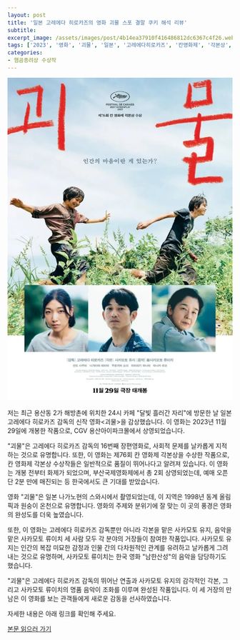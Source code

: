 ```yaml
---
layout: post
title: '일본 고레에다 히로카즈의 영화 괴물 스포 결말 쿠키 해석 리뷰'
subtitle: 
excerpt_image: /assets/images/post/4b14ea37910f416486812dc6367c4f26.webp
tags: ['2023', '영화', '괴물', '일본', '고레에다히로카즈', '칸영화제', '각본상', '사카모토유지', '사카모토류이치', '스포', '결말', '해석', '줄거리', '요약', '동성애', '쿠키']
categories: 
- 햄곰종려상 수상작
---
```


![메인 이미지](/assets/images/post/4b14ea37910f416486812dc6367c4f26.webp)

저는 최근 용산동 2가 해방촌에 위치한 24시 카페 "달빛 흘러간 자리"에 방문한 날 일본 고레에다 히로카즈 감독의 신작 영화<괴물>을 감상했습니다. 이 영화는 2023년 11월 29일에 개봉한 작품으로, CGV 용산아이파크몰에서 상영되었습니다.

"괴물"은 고레에다 히로카즈 감독의 16번째 장편영화로, 사회적 문제를 날카롭게 지적하는 것으로 유명합니다. 또한, 이 영화는 제76회 칸 영화제 각본상을 수상한 작품으로, 칸 영화제 각본상 수상작들은 일반적으로 품질이 뛰어나다고 알려져 있습니다. 이 영화는 개봉 전부터 화제가 되었으며, 부산국제영화제에서 총 2회 상영되었는데, 예매 오픈 단 2분 만에 매진되는 등 한국에서도 큰 기대를 받았습니다.

영화 "괴물"은 일본 나가노현의 스와시에서 촬영되었는데, 이 지역은 1998년 동계 올림픽과 원숭이 온천으로 유명합니다. 영화의 주제와 분위기에 잘 맞는 이 곳의 풍경은 영화의 완성도를 더욱 높였습니다.

또한, 이 영화는 고레에다 히로카즈 감독뿐만 아니라 각본을 맡은 사카모토 유지, 음악을 맡은 사카모토 류이치 세 사람 모두 각 분야의 거장들이 참여한 작품입니다. 사카모토 유지는 인간의 복잡 미묘한 감정과 인물 간의 다차원적인 관계를 유려하고 날카롭게 그려내는 것으로 유명하며, 사카모토 류이치는 한국 영화 "남한산성"의 음악을 담당하기도 했습니다.

"괴물"은 고레에다 히로카즈 감독의 뛰어난 연출과 사카모토 유지의 감각적인 각본, 그리고 사카모토 류이치의 명품 음악이 조화를 이루며 완성된 작품입니다. 이 세 거장의 만남은 이 영화를 보는 관객들에게 새로운 감동을 선사하였습니다.

자세한 내용은 아래 링크를 확인해 주세요.

[본문 읽으러 가기](https://m.blog.naver.com/ham_eaten_jellybear/223299584661)
